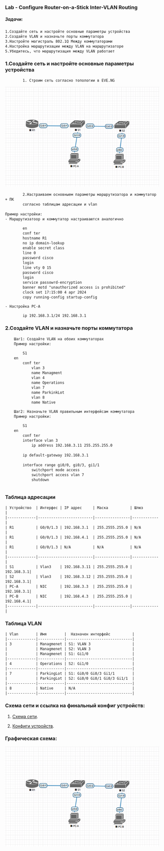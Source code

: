 ### Lab - Configure Router-on-a-Stick Inter-VLAN Routing 

##### Задачи:
    1.Создайте сеть и настройте основные параметры устройства
    2.Создайте VLAN и назначьте порты коммутатора
    3.Настройте магистраль 802.1Q Между коммутаторами
    4.Настройка маршрутизации между VLAN на маршрутизаторе
    5.Убедитесь, что маршрутизация между VLAN работает



### 1.Создайте сеть и настройте основные параметры устройства
            1. Строим сеть согласно топологии в EVE.NG
![](lab01-vlan.png)

            2.Настраиваем основныем параметры маршрутизатора и коммутатор + ПК
            согласно таблицам адресации и vlan

    Пример настройки:
    - Маршрутизатоор и коммутатор настраиваются аналогично
```
        en
        conf ter
        hostname R1
        no ip domain-lookup
        enable secret class
        line 0
        password cisco
        login
        line vty 0 15
        password cisco
        login
        service passowrd-encryption
        banner motd "unauthorized access is prohibited"
        clock set 17:15:00 4 apr 2024
        copy running-config startup-config
```
    - Настройка PC-A
```
        ip 192.168.3.1/24 192.168.3.1
```

### 2.Создайте VLAN и назначьте порты коммутатора
        Шаг1: Создайте VLAN на обоих коммутаторах
        Пример настройки:
    
```
        S1
    en
        conf ter
            vlan 3
            name Managment
            vlan 4 
            name Operations
            vlan 7
            name ParkinkLot
            vlan 8
            name Native
```

        Шаг2: Назначьте VLAN правильным интерфейсам коммутатора
        Пример настройки:

```
        S1
    en
        conf ter
        interface vlan 3 
            ip address 192.168.3.11 255.255.255.0

        ip default-gateway 192.168.3.1

        interface range gi0/0, gi0/3, gi1/1
            switchport mode access
            switchport access vlan 7
            shutdown
           
```



### Таблица адресации

    | Устройство  | Интерфес | IP адрес     | Маска          | Шлюз       |
    |-------------|-------------------------|----------------|------------|
    | R1          | G0/0/1.3 | 192.168.3.1  | 255.2555.255.0 | N/A        |
    | R1          | G0/0/1.3 | 192.168.4.1  | 255.2555.255.0 | N/A        |
    | R1          | G0/0/1.3 | N/A          | N/A            | N/A        |
    |-------------|-------------------------|----------------|------------|
    | S1          | Vlan3    | 192.168.3.11 | 255.2555.255.0 | 192.168.3.1|
    | S2          | Vlan3    | 192.168.3.12 | 255.2555.255.0 | 192.168.3.1|
    | PC-A        | NIC      | 192.168.3.3  | 255.2555.255.0 | 192.168.3.1|
    | PC-B        | NIC      | 192.168.4.3  | 255.2555.255.0 | 192.168.4.1|
    |-------------|-------------------------|----------------|------------|



### Таблица VLAN

    | Vlan        | Имя        |  Назначен интерфейс          |
    |-------------|------------|------------------------------|
    | 3           | Managmenet | S1: VLAN 3                   |
    |             | Managmenet | S2: VLAN 3                   |
    |             | Managmenet | S1: Gi1/0                    |
    |-------------|------------|------------------------------|
    | 4           | Operations | S2: Gi1/0                    |
    |-------------|------------|------------------------------|
    | 7           | ParkingLot | S1: Gi0/0 Gi0/3 Gi1/1        |
    |             | ParkingLot | S2: Gi0/0 Gi0/1 Gi0/3 Gi1/1  |
    |-------------|------------|------------------------------|
    | 8           | Native     | N/A                          |
    |-------------|------------|------------------------------|



 ### Схема сети и ссылка на финальный конфиг устройств:
   
1. [Схема сети](lab01-vlan.png).   

2. [Конфиги устройств](configs/).


###  Графическая схема:

![](lab01-vlan.png)
